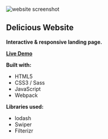 ![website screenshot](https://i.imgur.com/tAbhD9u.jpeg)

## Delicious Website

**Interactive & responsive landing page.** 

**[Live Demo](https://deli-web.netlify.app/ "Live Demo")**

**Built with:**
- HTML5
- CSS3 / Sass
- JavaScript
- Webpack

**Libraries used:**
- lodash
- Swiper
- Filterizr
